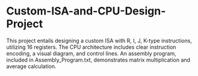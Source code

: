 # Custom-ISA-and-CPU-Design-Project
 This project entails designing a custom ISA with R, I, J, K-type instructions, utilizing 16 registers. The CPU architecture includes clear instruction encoding, a visual diagram, and control lines. An assembly program, included in Assembly_Program.txt, demonstrates matrix multiplication and average calculation.
